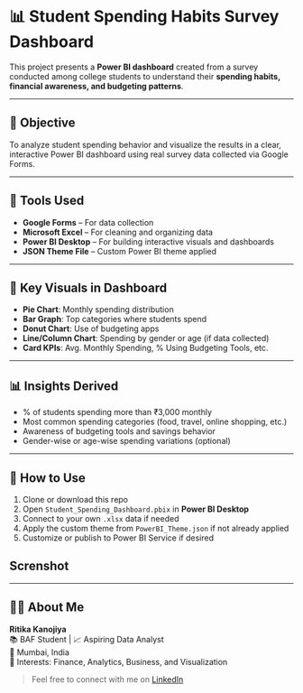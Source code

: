 # 📊 Student Spending Habits Survey Dashboard

This project presents a **Power BI dashboard** created from a survey conducted among college students to understand their **spending habits, financial awareness, and budgeting patterns**.

---

## 🎯 Objective

To analyze student spending behavior and visualize the results in a clear, interactive Power BI dashboard using real survey data collected via Google Forms.

---

## 🧩 Tools Used

- **Google Forms** – For data collection  
- **Microsoft Excel** – For cleaning and organizing data  
- **Power BI Desktop** – For building interactive visuals and dashboards  
- **JSON Theme File** – Custom Power BI theme applied

---

## 📌 Key Visuals in Dashboard

- **Pie Chart**: Monthly spending distribution  
- **Bar Graph**: Top categories where students spend  
- **Donut Chart**: Use of budgeting apps  
- **Line/Column Chart**: Spending by gender or age (if data collected)  
- **Card KPIs**: Avg. Monthly Spending, % Using Budgeting Tools, etc.

---

## 📊 Insights Derived

- % of students spending more than ₹3,000 monthly  
- Most common spending categories (food, travel, online shopping, etc.)  
- Awareness of budgeting tools and savings behavior  
- Gender-wise or age-wise spending variations (optional)

---

## 🚀 How to Use

1. Clone or download this repo
2. Open `Student_Spending_Dashboard.pbix` in **Power BI Desktop**
3. Connect to your own `.xlsx` data if needed
4. Apply the custom theme from `PowerBI_Theme.json` if not already applied
5. Customize or publish to Power BI Service if desired

## Screnshot

---

## 🙋‍♀️ About Me

**Ritika Kanojiya**  
📚 BAF Student | 📈 Aspiring Data Analyst  
📍 Mumbai, India  
💬 Interests: Finance, Analytics, Business, and Visualization

> Feel free to connect with me on [LinkedIn](https://www.linkedin.com) 
